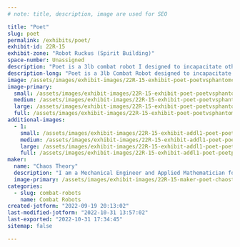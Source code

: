 ```yaml
---
# note: title, description, image are used for SEO

title: "Poet"
slug: poet
permalink: /exhibits/poet/
exhibit-id: 22R-15
exhibit-zone: "Robot Ruckus (Spirit Building)"
space-number: Unassigned
description: "Poet is a 3lb combat robot I designed to incapacitate other bots in short, explosive matches."
description-long: "Poet is a 3lb Combat Robot designed to incapacitate its opponent as quickly as possible. Poet&#039;s primary method of destruction is the 8 inch horizontal flywheel in the front of the robot. In the event of failure, the Plan B is to explode spectacularly. My main goal is to wreak havoc in the arena for myself and my opponent, regardless of the winner."
image: /assets/images/exhibit-images/22R-15-exhibit-poet-poetvsphantomcyclone-large.jpg
image-primary: 
  small: /assets/images/exhibit-images/22R-15-exhibit-poet-poetvsphantomcyclone-small.jpg
  medium: /assets/images/exhibit-images/22R-15-exhibit-poet-poetvsphantomcyclone-medium.jpg
  large: /assets/images/exhibit-images/22R-15-exhibit-poet-poetvsphantomcyclone-large.jpg
  full: /assets/images/exhibit-images/22R-15-exhibit-poet-poetvsphantomcyclone-full.jpg
additional-images: 
  - 1:
    small: /assets/images/exhibit-images/22R-15-exhibit-addl1-poet-poetprefight-small.jpg
    medium: /assets/images/exhibit-images/22R-15-exhibit-addl1-poet-poetprefight-medium.jpg
    large: /assets/images/exhibit-images/22R-15-exhibit-addl1-poet-poetprefight-large.jpg
    full: /assets/images/exhibit-images/22R-15-exhibit-addl1-poet-poetprefight-full.jpg
maker: 
  name: "Chaos Theory"
  description: "I am a Mechanical Engineer and Applied Mathematician for a small jewelry supplier based outside Washington DC. In my free time, I study a branch of mathematics called Dynamical Systems and build combat robots. This tournament is the second event that my current bot, Poet, has attended. With all the upgrades I have implemented since my last event, I am excited to see how Poet does at Maker Faire Orlando!"
  image-primary: /assets/images/exhibit-images/22R-15-maker-poet-chaostheory-example-medium.png
categories: 
  - slug: combat-robots
    name: Combat Robots
created-jotform: "2022-09-19 20:13:02"
last-modified-jotform: "2022-10-31 13:57:02"
last-exported: "2022-10-31 17:34:45"
sitemap: false

---
```

